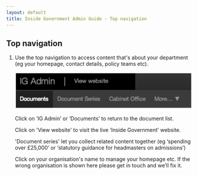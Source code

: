```yaml
---
layout: default
title: Inside Government Admin Guide - Top navigation
---
```


## Top navigation

1. Use the top navigation to access content that's about your department (eg your homepage, contact details, policy teams etc). 

	![Top navigation 1](top-navigation-1.png)
	
	Click on ‘IG Admin’ or ‘Documents’ to return to the document list.
	
	Click on 'View website' to visit the live ‘Inside Government’ website.
	
	'Document series' let you collect related content together (eg ‘spending over £25,000’ or ‘statutory guidance for headmasters on admissions’)
	
	Click on your organisation's name to manage your homepage etc. If the wrong organisation is shown here please get in touch and we’ll fix it.